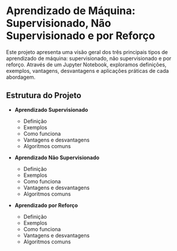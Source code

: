 # Aprendizado de Máquina: Supervisionado, Não Supervisionado e por Reforço

Este projeto apresenta uma visão geral dos três principais tipos de aprendizado de máquina: supervisionado, não supervisionado e por reforço. Através de um Jupyter Notebook, exploramos definições, exemplos, vantagens, desvantagens e aplicações práticas de cada abordagem.

## Estrutura do Projeto

- **Aprendizado Supervisionado**
  - Definição
  - Exemplos
  - Como funciona
  - Vantagens e desvantagens
  - Algoritmos comuns

- **Aprendizado Não Supervisionado**
  - Definição
  - Exemplos
  - Como funciona
  - Vantagens e desvantagens
  - Algoritmos comuns

- **Aprendizado por Reforço**
  - Definição
  - Exemplos
  - Como funciona
  - Vantagens e desvantagens
  - Algoritmos comuns


